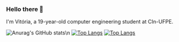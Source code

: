 ### Hello there 👋

I'm Vitória, a 19-year-old computer engineering student at CIn-UFPE.

![Anurag's GitHub stats](https://github-readme-stats.vercel.app/api?username=vitoriapinheiro&show_icons=true&theme=radical)\n
[![Top Langs](https://github-readme-stats.vercel.app/api/top-langs/?username=anuraghazra)](https://github.com/vitoriapinheiro/github-readme-stats)
[![Top Langs](https://github-readme-stats.vercel.app/api/top-langs/?username=vitoriapinheiro&layout=compact)](https://github.com/vitoriapinheiro/github-readme-stats)


<!--
**vitoriapinheiro/vitoriapinheiro** is a ✨ _special_ ✨ repository because its `README.md` (this file) appears on your GitHub profile.

Here are some ideas to get you started:

- 🔭 I’m currently working on ...
- 🌱 I’m currently learning ...
- 👯 I’m looking to collaborate on ...
- 🤔 I’m looking for help with ...
- 💬 Ask me about ...
- 📫 How to reach me: ...
- 😄 Pronouns: ...
- ⚡ Fun fact: ...
-->
